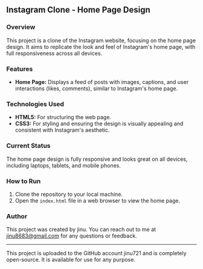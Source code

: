 
## Instagram Clone - Home Page Design

### Overview

This project is a clone of the Instagram website, focusing on the home page design. It aims to replicate the look and feel of Instagram's home page, with full responsiveness across all devices.

### Features

- **Home Page:** Displays a feed of posts with images, captions, and user interactions (likes, comments), similar to Instagram's home page.

### Technologies Used

- **HTML5:** For structuring the web page.
- **CSS3:** For styling and ensuring the design is visually appealing and consistent with Instagram's aesthetic.

### Current Status

The home page design is fully responsive and looks great on all devices, including laptops, tablets, and mobile phones.

### How to Run

1. Clone the repository to your local machine.
2. Open the `index.html` file in a web browser to view the home page.

### Author

This project was created by jinu. You can reach out to me at jinu8683@gmail.com for any questions or feedback.

---

This project is uploaded to the GitHub account jinu721 and is completely open-source. It is available for use for any purpose.
